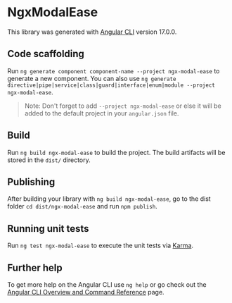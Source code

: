 # NgxModalEase

This library was generated with [Angular CLI](https://github.com/angular/angular-cli) version 17.0.0.

## Code scaffolding

Run `ng generate component component-name --project ngx-modal-ease` to generate a new component. You can also use `ng generate directive|pipe|service|class|guard|interface|enum|module --project ngx-modal-ease`.
> Note: Don't forget to add `--project ngx-modal-ease` or else it will be added to the default project in your `angular.json` file. 

## Build

Run `ng build ngx-modal-ease` to build the project. The build artifacts will be stored in the `dist/` directory.

## Publishing

After building your library with `ng build ngx-modal-ease`, go to the dist folder `cd dist/ngx-modal-ease` and run `npm publish`.

## Running unit tests

Run `ng test ngx-modal-ease` to execute the unit tests via [Karma](https://karma-runner.github.io).

## Further help

To get more help on the Angular CLI use `ng help` or go check out the [Angular CLI Overview and Command Reference](https://angular.io/cli) page.
